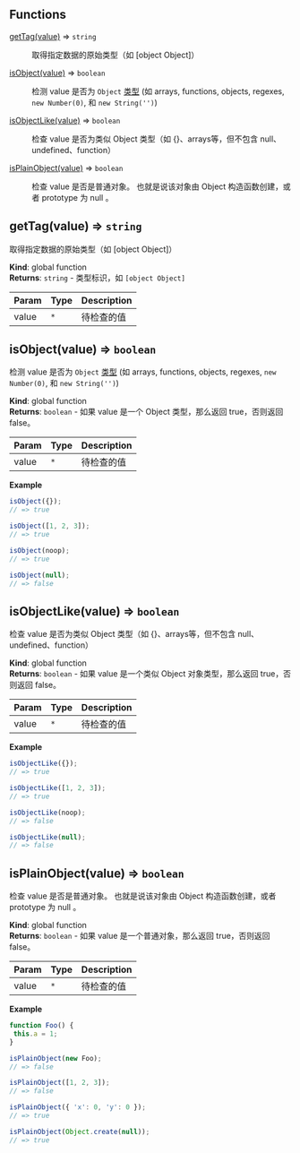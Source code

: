 ## Functions

<dl>
<dt><a href="#getTag">getTag(value)</a> ⇒ <code>string</code></dt>
<dd><p>取得指定数据的原始类型（如 [object Object]）</p>
</dd>
<dt><a href="#isObject">isObject(value)</a> ⇒ <code>boolean</code></dt>
<dd><p>检测 value 是否为 <code>Object</code>
<a href="http://www.ecma-international.org/ecma-262/7.0/#sec-ecmascript-language-types">类型</a>
(如 arrays, functions, objects, regexes, <code>new Number(0)</code>, 和 <code>new String(&#39;&#39;)</code>)</p>
</dd>
<dt><a href="#isObjectLike">isObjectLike(value)</a> ⇒ <code>boolean</code></dt>
<dd><p>检查 value 是否为类似 Object 类型（如 {}、arrays等，但不包含 null、undefined、function）</p>
</dd>
<dt><a href="#isPlainObject">isPlainObject(value)</a> ⇒ <code>boolean</code></dt>
<dd><p>检查 value 是否是普通对象。 也就是说该对象由 Object 构造函数创建，或者 prototype 为 null 。</p>
</dd>
</dl>

<a name="getTag"></a>

## getTag(value) ⇒ <code>string</code>
取得指定数据的原始类型（如 [object Object]）

**Kind**: global function  
**Returns**: <code>string</code> - 类型标识，如 `[object Object]`  

| Param | Type | Description |
| --- | --- | --- |
| value | <code>\*</code> | 待检查的值 |

<a name="isObject"></a>

## isObject(value) ⇒ <code>boolean</code>
检测 value 是否为 `Object`
[类型](http://www.ecma-international.org/ecma-262/7.0/#sec-ecmascript-language-types)
(如 arrays, functions, objects, regexes, `new Number(0)`, 和 `new String('')`)

**Kind**: global function  
**Returns**: <code>boolean</code> - 如果 value 是一个 Object 类型，那么返回 true，否则返回 false。  

| Param | Type | Description |
| --- | --- | --- |
| value | <code>\*</code> | 待检查的值 |

**Example**  
```js
isObject({});
// => true

isObject([1, 2, 3]);
// => true

isObject(noop);
// => true

isObject(null);
// => false
```
<a name="isObjectLike"></a>

## isObjectLike(value) ⇒ <code>boolean</code>
检查 value 是否为类似 Object 类型（如 {}、arrays等，但不包含 null、undefined、function）

**Kind**: global function  
**Returns**: <code>boolean</code> - 如果 value 是一个类似 Object 对象类型，那么返回 true，否则返回 false。  

| Param | Type | Description |
| --- | --- | --- |
| value | <code>\*</code> | 待检查的值 |

**Example**  
```js
isObjectLike({});
// => true

isObjectLike([1, 2, 3]);
// => true

isObjectLike(noop);
// => false

isObjectLike(null);
// => false
```
<a name="isPlainObject"></a>

## isPlainObject(value) ⇒ <code>boolean</code>
检查 value 是否是普通对象。 也就是说该对象由 Object 构造函数创建，或者 prototype 为 null 。

**Kind**: global function  
**Returns**: <code>boolean</code> - 如果 value 是一个普通对象，那么返回 true，否则返回 false。  

| Param | Type | Description |
| --- | --- | --- |
| value | <code>\*</code> | 待检查的值 |

**Example**  
```js
function Foo() {
 this.a = 1;
}

isPlainObject(new Foo);
// => false

isPlainObject([1, 2, 3]);
// => false

isPlainObject({ 'x': 0, 'y': 0 });
// => true

isPlainObject(Object.create(null));
// => true
```

